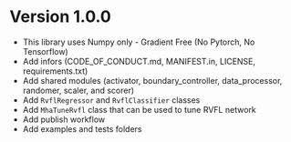 

# Version 1.0.0

+ This library uses Numpy only - Gradient Free (No Pytorch, No Tensorflow)
+ Add infors (CODE_OF_CONDUCT.md, MANIFEST.in, LICENSE, requirements.txt)
+ Add shared modules (activator, boundary_controller, data_processor, randomer, scaler, and scorer)
+ Add `RvflRegressor` and `RvflClassifier` classes
+ Add `MhaTuneRvfl` class that can be used to tune RVFL network
+ Add publish workflow
+ Add examples and tests folders
